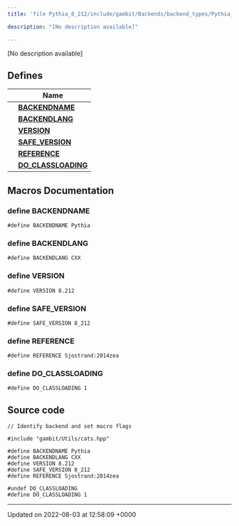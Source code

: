```yaml
---
title: 'file Pythia_8_212/include/gambit/Backends/backend_types/Pythia_8_212/identification.hpp'

description: "[No description available]"

---
```







[No description available]

## Defines

|                | Name           |
| -------------- | -------------- |
|  | **[BACKENDNAME](/documentation/code/gambit_sphinx/files/include_2gambit_2backends_2backend__types_2pythia__8__212_2identification_8hpp/#define-backendname)**  |
|  | **[BACKENDLANG](/documentation/code/gambit_sphinx/files/include_2gambit_2backends_2backend__types_2pythia__8__212_2identification_8hpp/#define-backendlang)**  |
|  | **[VERSION](/documentation/code/gambit_sphinx/files/include_2gambit_2backends_2backend__types_2pythia__8__212_2identification_8hpp/#define-version)**  |
|  | **[SAFE_VERSION](/documentation/code/gambit_sphinx/files/include_2gambit_2backends_2backend__types_2pythia__8__212_2identification_8hpp/#define-safe-version)**  |
|  | **[REFERENCE](/documentation/code/gambit_sphinx/files/include_2gambit_2backends_2backend__types_2pythia__8__212_2identification_8hpp/#define-reference)**  |
|  | **[DO_CLASSLOADING](/documentation/code/gambit_sphinx/files/include_2gambit_2backends_2backend__types_2pythia__8__212_2identification_8hpp/#define-do-classloading)**  |




## Macros Documentation

### define BACKENDNAME

```
#define BACKENDNAME Pythia
```


### define BACKENDLANG

```
#define BACKENDLANG CXX
```


### define VERSION

```
#define VERSION 8.212
```


### define SAFE_VERSION

```
#define SAFE_VERSION 8_212
```


### define REFERENCE

```
#define REFERENCE Sjostrand:2014zea
```


### define DO_CLASSLOADING

```
#define DO_CLASSLOADING 1
```


## Source code

```
// Identify backend and set macro flags

#include "gambit/Utils/cats.hpp"

#define BACKENDNAME Pythia
#define BACKENDLANG CXX
#define VERSION 8.212
#define SAFE_VERSION 8_212
#define REFERENCE Sjostrand:2014zea

#undef DO_CLASSLOADING
#define DO_CLASSLOADING 1
```


-------------------------------

Updated on 2022-08-03 at 12:58:09 +0000
